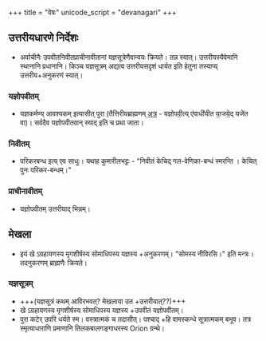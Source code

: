 +++
title = "वेषः"
unicode_script = "devanagari"
+++

## उत्तरीयधारणे निर्देशः
- अर्वाचीनैः उपवीतनिवीतप्राचीनावीतानां यज्ञसूत्रेणैवान्वयः क्रियते। तन्न स्यात्। उत्तरीयस्यैवेमानि स्थानानि प्रधानानि। किञ्च यज्ञसूत्रम् अद्यत्व उत्तरीयसदृशं धार्यत इति हेतुना तस्याप्य् उत्तरीय+अनुकरणं स्यात्। 

### यज्ञोपवीतम्
- यज्ञकर्मण्य् आवश्यकम् इत्यासीत् पुरा (तैत्तिरीयब्राह्मणम् [अत्र](../../../brAhmaNam/taittirIyam/kriyA/angAni/yajJNopavItam/) - यज्ञोपवी॒त्य् ए॑वाधी॑यीत या॒जये॒द् यजे॑त वा)। सर्वदैव यज्ञोपवीतवान् स्याद् इति च प्रथा जाता। 

### निवीतम्
- परिकरबन्ध इत्य् एव साधुः। यथाह कुमारीलभट्टः - "निवीतं केचिद् गल-वेणिका-बन्धं स्मरन्ति । केचित् पुनः परिकर-बन्धम्।"

### प्राचीनावीतम्
- यज्ञोपवीतम् उत्तरीयाद् भिन्नम्।

## मेखला
- इयं खे ऽग्रहायणस्य मृगशीर्षस्य सोमाधिपस्य यज्ञस्य +अनुकरणम्। "सोमस्य नीविरसि।" इति मन्त्रः। तदनुकरणम् ब्राह्मणैः क्रियते।

### यज्ञसूत्रम्
- +++(यज्ञसूत्रं कथम् आविरभवत्? मेखलाया उत +उत्तरीयात्??)+++
- खे ऽग्रहायणस्य मृगशीर्षस्य सोमाधिपस्य यज्ञस्य +उपवीतं यज्ञोपवीतम्।
- पुरा कटेर् उपरि धर्यते स्म। वस्त्रात्मकं च तदासीत्। पश्चाद् +हि वामस्कन्धे सूत्रात्मकम् बभूव। तत्र स्मृत्याधाराणि प्रमाणानि तिलकबालगङ्गाधरस्य Orion ग्रन्थे।

